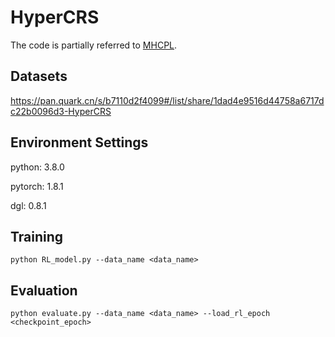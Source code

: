 # HyperCRS

The code is partially referred to [MHCPL](https://github.com/Snnzhao/MHCPL).

## Datasets
https://pan.quark.cn/s/b7110d2f4099#/list/share/1dad4e9516d44758a6717dc22b0096d3-HyperCRS

## Environment Settings
python: 3.8.0

pytorch: 1.8.1 

dgl: 0.8.1

## Training
`python RL_model.py --data_name <data_name>`

## Evaluation
`python evaluate.py --data_name <data_name> --load_rl_epoch <checkpoint_epoch>`

